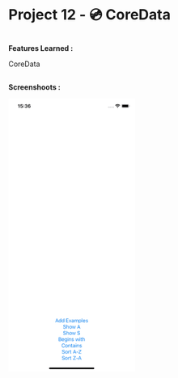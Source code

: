 # Project 12 - 💿 CoreData

##

**Features Learned :**

CoreData

##

**Screenshoots :**

<img src="screenshot/screenshot1.gif" width="250"/>
